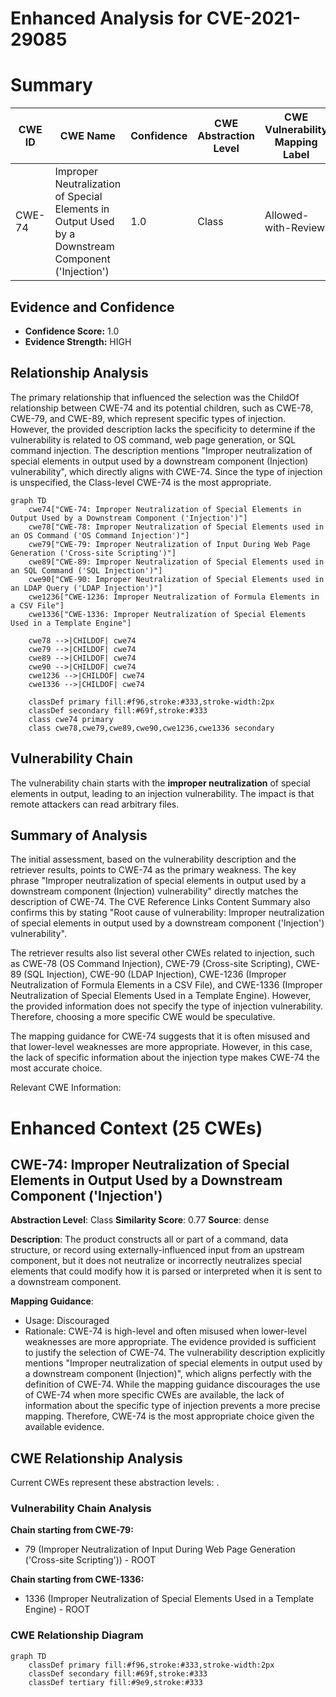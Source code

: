 # Enhanced Analysis for CVE-2021-29085

# Summary
| CWE ID | CWE Name | Confidence | CWE Abstraction Level | CWE Vulnerability Mapping Label | CWE-Vulnerability Mapping Notes |
|---|---|---|---|---|---|
| CWE-74 | Improper Neutralization of Special Elements in Output Used by a Downstream Component ('Injection') | 1.0 | Class | Allowed-with-Review | Primary CWE |

## Evidence and Confidence

*   **Confidence Score:** 1.0
*   **Evidence Strength:** HIGH

## Relationship Analysis
The primary relationship that influenced the selection was the ChildOf relationship between CWE-74 and its potential children, such as CWE-78, CWE-79, and CWE-89, which represent specific types of injection. However, the provided description lacks the specificity to determine if the vulnerability is related to OS command, web page generation, or SQL command injection. The description mentions "Improper neutralization of special elements in output used by a downstream component (Injection) vulnerability", which directly aligns with CWE-74. Since the type of injection is unspecified, the Class-level CWE-74 is the most appropriate.

```mermaid
graph TD
    cwe74["CWE-74: Improper Neutralization of Special Elements in Output Used by a Downstream Component ('Injection')"]
    cwe78["CWE-78: Improper Neutralization of Special Elements used in an OS Command ('OS Command Injection')"]
    cwe79["CWE-79: Improper Neutralization of Input During Web Page Generation ('Cross-site Scripting')"]
    cwe89["CWE-89: Improper Neutralization of Special Elements used in an SQL Command ('SQL Injection')"]
    cwe90["CWE-90: Improper Neutralization of Special Elements used in an LDAP Query ('LDAP Injection')"]
    cwe1236["CWE-1236: Improper Neutralization of Formula Elements in a CSV File"]
    cwe1336["CWE-1336: Improper Neutralization of Special Elements Used in a Template Engine"]
    
    cwe78 -->|CHILDOF| cwe74
    cwe79 -->|CHILDOF| cwe74
    cwe89 -->|CHILDOF| cwe74
    cwe90 -->|CHILDOF| cwe74
    cwe1236 -->|CHILDOF| cwe74
    cwe1336 -->|CHILDOF| cwe74
    
    classDef primary fill:#f96,stroke:#333,stroke-width:2px
    classDef secondary fill:#69f,stroke:#333
    class cwe74 primary
    class cwe78,cwe79,cwe89,cwe90,cwe1236,cwe1336 secondary
```

## Vulnerability Chain
The vulnerability chain starts with the **improper neutralization** of special elements in output, leading to an injection vulnerability. The impact is that remote attackers can read arbitrary files.

## Summary of Analysis
The initial assessment, based on the vulnerability description and the retriever results, points to CWE-74 as the primary weakness. The key phrase "Improper neutralization of special elements in output used by a downstream component (Injection) vulnerability" directly matches the description of CWE-74. The CVE Reference Links Content Summary also confirms this by stating "Root cause of vulnerability: Improper neutralization of special elements in output used by a downstream component ('Injection') vulnerability".

The retriever results also list several other CWEs related to injection, such as CWE-78 (OS Command Injection), CWE-79 (Cross-site Scripting), CWE-89 (SQL Injection), CWE-90 (LDAP Injection), CWE-1236 (Improper Neutralization of Formula Elements in a CSV File), and CWE-1336 (Improper Neutralization of Special Elements Used in a Template Engine). However, the provided information does not specify the type of injection vulnerability. Therefore, choosing a more specific CWE would be speculative.

The mapping guidance for CWE-74 suggests that it is often misused and that lower-level weaknesses are more appropriate. However, in this case, the lack of specific information about the injection type makes CWE-74 the most accurate choice.

Relevant CWE Information:

# Enhanced Context (25 CWEs)

## CWE-74: Improper Neutralization of Special Elements in Output Used by a Downstream Component ('Injection')
**Abstraction Level**: Class
**Similarity Score**: 0.77
**Source**: dense

**Description**:
The product constructs all or part of a command, data structure, or record using externally-influenced input from an upstream component, but it does not neutralize or incorrectly neutralizes special elements that could modify how it is parsed or interpreted when it is sent to a downstream component.

**Mapping Guidance**:
- Usage: Discouraged
- Rationale: CWE-74 is high-level and often misused when lower-level weaknesses are more appropriate.
The evidence provided is sufficient to justify the selection of CWE-74. The vulnerability description explicitly mentions "Improper neutralization of special elements in output used by a downstream component (Injection)", which aligns perfectly with the definition of CWE-74. While the mapping guidance discourages the use of CWE-74 when more specific CWEs are available, the lack of information about the specific type of injection prevents a more precise mapping. Therefore, CWE-74 is the most appropriate choice given the available evidence.


## CWE Relationship Analysis

Current CWEs represent these abstraction levels: .


### Vulnerability Chain Analysis

**Chain starting from CWE-79:**
- 79 (Improper Neutralization of Input During Web Page Generation ('Cross-site Scripting')) - ROOT


**Chain starting from CWE-1336:**
- 1336 (Improper Neutralization of Special Elements Used in a Template Engine) - ROOT



### CWE Relationship Diagram

```mermaid
graph TD
    classDef primary fill:#f96,stroke:#333,stroke-width:2px
    classDef secondary fill:#69f,stroke:#333
    classDef tertiary fill:#9e9,stroke:#333
```
